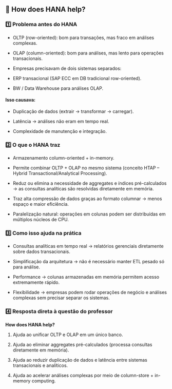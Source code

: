 ## 📒 How does HANA help?

### 1️⃣ Problema antes do HANA

- OLTP (row-oriented): bom para transações, mas fraco em análises complexas.

- OLAP (column-oriented): bom para análises, mas lento para operações transacionais.

- Empresas precisavam de dois sistemas separados:

- ERP transacional (SAP ECC em DB tradicional row-oriented).

- BW / Data Warehouse para análises OLAP.

#### Isso causava:

- Duplicação de dados (extrair → transformar → carregar).

- Latência → análises não eram em tempo real.

- Complexidade de manutenção e integração.

### 2️⃣ O que o HANA traz

- Armazenamento column-oriented + in-memory.

- Permite combinar OLTP + OLAP no mesmo sistema (conceito HTAP – Hybrid Transactional/Analytical Processing).

- Reduz ou elimina a necessidade de aggregates e índices pré-calculados → as consultas analíticas são resolvidas diretamente em memória.

- Traz alta compressão de dados graças ao formato columnar → menos espaço e maior eficiência.

- Paralelização natural: operações em colunas podem ser distribuídas em múltiplos núcleos de CPU.

### 3️⃣ Como isso ajuda na prática

- Consultas analíticas em tempo real → relatórios gerenciais diretamente sobre dados transacionais.

- Simplificação da arquitetura → não é necessário manter ETL pesado só para análise.

- Performance → colunas armazenadas em memória permitem acesso extremamente rápido.

- Flexibilidade → empresas podem rodar operações de negócio e análises complexas sem precisar separar os sistemas.

### 4️⃣ Resposta direta à questão do professor

**How does HANA help?**

1. Ajuda ao unificar OLTP e OLAP em um único banco.

2. Ajuda ao eliminar aggregates pré-calculados (processa consultas diretamente em memória).

3. Ajuda ao reduzir duplicação de dados e latência entre sistemas transacionais e analíticos.

4. Ajuda ao acelerar análises complexas por meio de column-store + in-memory computing.